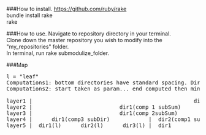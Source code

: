 ###How to install.
https://github.com/ruby/rake<br>
bundle install rake<br>
rake 

###How to use.
Navigate to repository directory in your terminal.<br>
Clone down the master repository you wish to modify into the "my_repositories" folder.<br>
In terminal, run rake submodulize_folder.


###Map
<pre>
l = "leaf"
Computations1: bottom directories have standard spacing. Directories above have summation spacing.
Computations2: start taken as param... end computed then min.

layer1 |                                                  dir1(comp 2subSum)
layer2 |                           dir1(comp 1 subSum)            |               dir2(comp 1 subSum)
layer3 |                           dir1(comp 2subSum)             |               dir2(l)
layer4 |      dir1(comp3 subDir)            |  dir2(comp1 subDir)
layer5 |  dir1(l)      dir2(l)      dir3(l) |  dir1
</pre>

